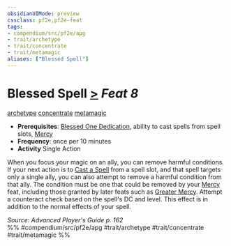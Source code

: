 ```yaml
---
obsidianUIMode: preview
cssclass: pf2e,pf2e-feat
tags:
- compendium/src/pf2e/apg
- trait/archetype
- trait/concentrate
- trait/metamagic
aliases: ["Blessed Spell"]
---
```

# Blessed Spell  [>](../../Rules/core-rulebook/chapter-9-playing-the-game.md#Actions "Single Action") *Feat 8*  
[archetype](../../Rules/traits/archetype.md)  [concentrate](../../Rules/traits/concentrate.md)  [metamagic](../../Rules/traits/metamagic.md)  

- **Prerequisites**: [Blessed One Dedication](blessed-one-dedication-apg.md), ability to cast spells from spell slots, [Mercy](mercy.md)
- **Frequency**: once per 10 minutes
- **Activity** Single Action

When you focus your magic on an ally, you can remove harmful conditions. If your next action is to [Cast a Spell](../../Rules/actions/cast-a-spell.md) from a spell slot, and that spell targets only a single ally, you can also attempt to remove a harmful condition from that ally. The condition must be one that could be removed by your [Mercy](mercy.md) feat, including those granted by later feats such as [Greater Mercy](greater-mercy.md). Attempt a counteract check based on the spell's DC and level. This effect is in addition to the normal effects of your spell.

*Source: Advanced Player's Guide p. 162*  
%% #compendium/src/pf2e/apg #trait/archetype #trait/concentrate #trait/metamagic %%